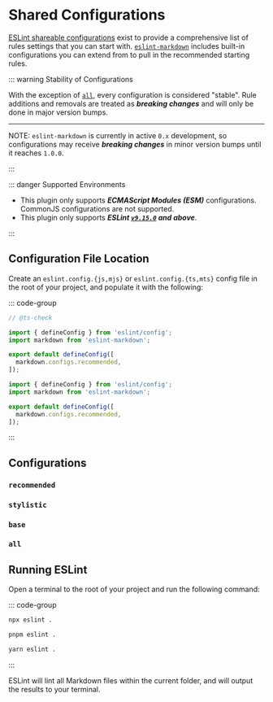 # Shared Configurations

[ESLint shareable configurations](https://eslint.org/docs/latest/extend/shareable-configs) exist to provide a comprehensive list of rules settings that you can start with. [`eslint-markdown`](https://github.com/lumirlumir/npm-eslint-plugin-mark) includes built-in configurations you can extend from to pull in the recommended starting rules.

::: warning Stability of Configurations

With the exception of [`all`](#all), every configuration is considered "stable". Rule additions and removals are treated as ***breaking changes*** and will only be done in major version bumps.

---

NOTE: `eslint-markdown` is currently in active `0.x` development, so configurations may receive ***breaking changes*** in minor version bumps until it reaches `1.0.0`.

:::

::: danger Supported Environments

- This plugin only supports ***ECMAScript Modules (ESM)*** configurations. CommonJS configurations are not supported.
- This plugin only supports ***ESLint [`v9.15.0`](https://github.com/eslint/eslint/releases/tag/v9.15.0) and above***.

:::

## Configuration File Location

Create an `eslint.config.{js,mjs}` or `eslint.config.{ts,mts}` config file in the root of your project, and populate it with the following:

::: code-group

```js [eslint.config.mjs]
// @ts-check

import { defineConfig } from 'eslint/config';
import markdown from 'eslint-markdown';

export default defineConfig([
  markdown.configs.recommended,
]);
```

```ts [eslint.config.mts]
import { defineConfig } from 'eslint/config';
import markdown from 'eslint-markdown';

export default defineConfig([
  markdown.configs.recommended,
]);
```

:::

## Configurations

### `recommended`

### `stylistic`

### `base`

### `all`

## Running ESLint

Open a terminal to the root of your project and run the following command:

::: code-group

```sh [npm]
npx eslint .
```

```sh [pnpm]
pnpm eslint .
```

```sh [yarn]
yarn eslint .
```

:::

ESLint will lint all Markdown files within the current folder, and will output the results to your terminal.
